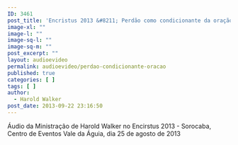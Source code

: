 ```yaml
---
ID: 3461
post_title: 'Encristus 2013 &#8211; Perdão como condicionante da oração'
image-xl: ""
image-l: ""
image-sq-l: ""
image-sq-m: ""
post_excerpt: ""
layout: audioevideo
permalink: audioevideo/perdao-condicionante-oracao
published: true
categories: [ ]
tags: [ ]
author:
  - Harold Walker
post_date: 2013-09-22 23:16:50
---
```

Áudio da Ministração de Harold Walker no Encirstus 2013 - Sorocaba, Centro de Eventos Vale da Águia, dia 25 de agosto de 2013